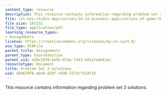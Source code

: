 ```yaml
---
content_type: resource
description: This resource contains information regarding problem set 3 solutions.
file: /ol-ocw-studio-app/courses/14-12-economic-applications-of-game-theory-fall-2012/d84670f6abe9d20fc0382373c7514f33_MIT14_12F12_pset3sol.pdf
file_size: 167232
file_type: application/pdf
learning_resource_types:
- Assignments
license: https://creativecommons.org/licenses/by-nc-sa/4.0/
ocw_type: OCWFile
parent_title: Assignments
parent_type: CourseSection
parent_uid: e29c2070-be95-67aa-f443-b81a7ade61ac
resourcetype: Document
title: Problem Set 3 Solutions
uid: d84670f6-abe9-d20f-c038-2373c7514f33
---
```

This resource contains information regarding problem set 3 solutions.